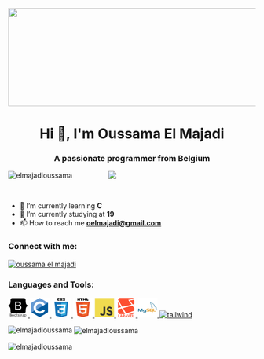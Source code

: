 <img align= "center" width="1300" height="200" src="https://i.pinimg.com/originals/e4/26/70/e426702edf874b181aced1e2fa5c6cde.gif">
<h1 align="center">Hi 👋, I'm Oussama El Majadi</h1>
<h3 align="center">A passionate programmer from Belgium</h3>
<img align= "right" width="300" src="https://i.giphy.com/media/26BGIqWh2R1fi6JDa/giphy.webp">

<p align="left"> <img src="https://komarev.com/ghpvc/?username=elmajadioussama&label=Profile%20views&color=0e75b6&style=flat" alt="elmajadioussama" /> </p>

<p align="left"> <a href="https://twitter.com/" target="blank"><img src="https://img.shields.io/twitter/follow/?logo=twitter&style=for-the-badge" alt="" /></a> </p>

- 🌱 I’m currently learning **C**
- 🔭 I’m currently studying at **19**
- 📫 How to reach me **oelmajadi@gmail.com**

<h3 align="left">Connect with me:</h3>
<p align="left">
<a href="https://linkedin.com/in/oussama el majadi" target="blank"><img align="center" src="https://raw.githubusercontent.com/rahuldkjain/github-profile-readme-generator/master/src/images/icons/Social/linked-in-alt.svg" alt="oussama el majadi" height="30" width="40" /></a>
</p>

<h3 align="left">Languages and Tools:</h3>
<p align="left"> <a href="https://getbootstrap.com" target="_blank" rel="noreferrer"> <img src="https://raw.githubusercontent.com/devicons/devicon/master/icons/bootstrap/bootstrap-plain-wordmark.svg" alt="bootstrap" width="40" height="40"/> </a> <a href="https://www.cprogramming.com/" target="_blank" rel="noreferrer"> <img src="https://raw.githubusercontent.com/devicons/devicon/master/icons/c/c-original.svg" alt="c" width="40" height="40"/> </a> <a href="https://www.w3schools.com/css/" target="_blank" rel="noreferrer"> <img src="https://raw.githubusercontent.com/devicons/devicon/master/icons/css3/css3-original-wordmark.svg" alt="css3" width="40" height="40"/> </a> <a href="https://www.w3.org/html/" target="_blank" rel="noreferrer"> <img src="https://raw.githubusercontent.com/devicons/devicon/master/icons/html5/html5-original-wordmark.svg" alt="html5" width="40" height="40"/> </a> <a href="https://developer.mozilla.org/en-US/docs/Web/JavaScript" target="_blank" rel="noreferrer"> <img src="https://raw.githubusercontent.com/devicons/devicon/master/icons/javascript/javascript-original.svg" alt="javascript" width="40" height="40"/> </a> <a href="https://laravel.com/" target="_blank" rel="noreferrer"> <img src="https://raw.githubusercontent.com/devicons/devicon/master/icons/laravel/laravel-plain-wordmark.svg" alt="laravel" width="40" height="40"/> </a> <a href="https://www.mysql.com/" target="_blank" rel="noreferrer"> <img src="https://raw.githubusercontent.com/devicons/devicon/master/icons/mysql/mysql-original-wordmark.svg" alt="mysql" width="40" height="40"/> </a> <a href="https://tailwindcss.com/" target="_blank" rel="noreferrer"> <img src="https://www.vectorlogo.zone/logos/tailwindcss/tailwindcss-icon.svg" alt="tailwind" width="40" height="40"/> </a> </p>

<p><img align="left" src="https://github-readme-stats.vercel.app/api/top-langs?username=elmajadioussama&show_icons=true&locale=en&layout=compact" alt="elmajadioussama" /></p>

<p>&nbsp;<img align="center" src="https://github-readme-stats.vercel.app/api?username=elmajadioussama&show_icons=true&locale=en" alt="elmajadioussama" /></p>

<p><img align="center" src="https://github-readme-streak-stats.herokuapp.com/?user=elmajadioussama&" alt="elmajadioussama" /></p>


